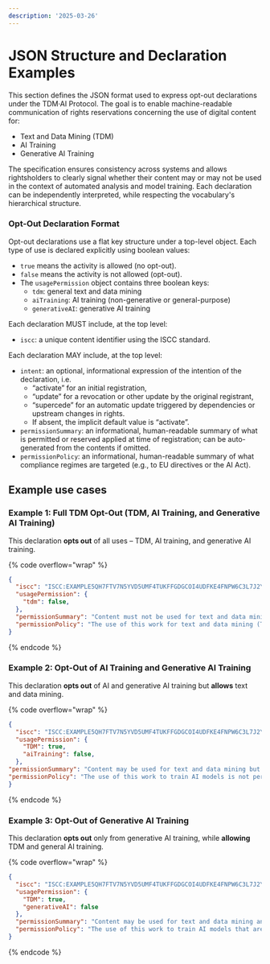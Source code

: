 ```yaml
---
description: '2025-03-26'
---
```


# JSON Structure and Declaration Examples

​​This section defines the JSON format used to express opt-out declarations under the TDM·AI Protocol. The goal is to enable machine-readable communication of rights reservations concerning the use of digital content for:

* Text and Data Mining (TDM)
* AI Training
* Generative AI Training

The specification ensures consistency across systems and allows rightsholders to clearly signal whether their content may or may not be used in the context of automated analysis and model training. Each declaration can be independently interpreted, while respecting the vocabulary's hierarchical structure.

### Opt-Out Declaration Format

Opt-out declarations  use a flat key structure under a top-level object. Each type of use is declared explicitly using boolean values:

* `true` means the activity is allowed (no opt-out).
* `false` means the activity is not allowed (opt-out).
* The `usagePermission` object contains three boolean keys:
  * `tdm`: general text and data mining
  * `aiTraining`: AI training (non-generative or general-purpose)
  * `generativeAI`: generative AI training

Each declaration MUST include, at the top level:

* `iscc`: a unique content identifier using the ISCC standard.

Each declaration MAY include, at the top level:

* `intent`: an optional, informational expression of the intention of the declaration, i.e. &#x20;
  * “activate” for an initial registration,
  * “update” for a revocation or other update by the original registrant,&#x20;
  * “supercede” for an automatic update triggered by dependencies or upstream changes in rights.&#x20;
  * If absent, the implicit default value is “activate”.
* `permissionSummary`: an informational, human-readable summary of what is permitted or reserved applied at time of registration; can be auto-generated from the contents if omitted.
* `permissionPolicy`: an informational, human-readable summary of what compliance regimes are targeted (e.g., to EU directives or the AI Act).

## Example use cases

### **Example 1: Full TDM Opt-Out (TDM, AI Training, and Generative AI Training)**

This declaration **opts out** of all uses – TDM, AI training, and generative AI training.

{% code overflow="wrap" %}
```json
{
  "iscc": "ISCC:EXAMPLE5QH7FTV7N5YVD5UMF4TUKFFGDGCOI4UDFKE4FNPW6C3L7J2Y",
  "usagePermission": {
    "tdm": false,
  },
  "permissionSummary": "Content must not be used for text and data mining, AI training, or generative AI training.",
  "permissionPolicy": "The use of this work for text and data mining (TDM) is not permitted. This includes any automated analytical technique aimed at analyzing text or data in digital form to generate information, such as patterns, trends, or correlations. As a result, the work may also not be used for training general-purpose AI models or other systems, including those designed to generate synthetic content. This reservation is made in accordance with Article 4(3) of Directive 2019/790 (CDSM Directive)."
}
```
{% endcode %}

### **Example 2: Opt-Out of AI Training and Generative AI Training**

This declaration **opts out** of AI and generative AI training but **allows** text and data mining.

{% code overflow="wrap" %}
```json
{
  "iscc": "ISCC:EXAMPLE5QH7FTV7N5YVD5UMF4TUKFFGDGCOI4UDFKE4FNPW6C3L7J2Y",
  "usagePermission": {
    "TDM": true,
    "aiTraining": false,
  },
"permissionSummary": "Content may be used for text and data mining but must not be used for AI training or generative AI training.",
"permissionPolicy": "The use of this work to train AI models is not permitted. This includes training general-purpose AI systems or other models capable of performing a wide range of tasks such as labeling, classification, pattern recognition, decision-making, or semantic content understanding. Use of the work for training generative AI models is also prohibited. However, text and data mining (TDM) is permitted in accordance with Article 4 of Directive 2019/790 (CDSM Directive), provided it does not serve the purpose of model training."
}
```
{% endcode %}

### **Example 3: Opt-Out of Generative AI Training**

This declaration **opts out** only from generative AI training, while **allowing** TDM and general AI training.

{% code overflow="wrap" %}
```json
{
  "iscc": "ISCC:EXAMPLE5QH7FTV7N5YVD5UMF4TUKFFGDGCOI4UDFKE4FNPW6C3L7J2Y",
  "usagePermission": {
    "TDM": true,
    "generativeAI": false
  },
  "permissionSummary": "Content may be used for text and data mining and AI training but must not be used for generative AI training.",
  "permissionPolicy": "The use of this work to train AI models that are either (a) general-purpose AI systems with the capacity to generate synthetic content such as text, images, audio, or video, or (b) other types of AI systems whose primary purpose is the generation of such content, is not permitted. Text and Data Mining (TDM) is allowed for non-generative purposes, including training AI systems that do not produce synthetic outputs, in accordance with Article 4 of Directive 2019/790 (CDSM Directive), and for scientific research or temporary reproduction under Article 5(1) of Directive 2001/29/EC."
}
```
{% endcode %}
